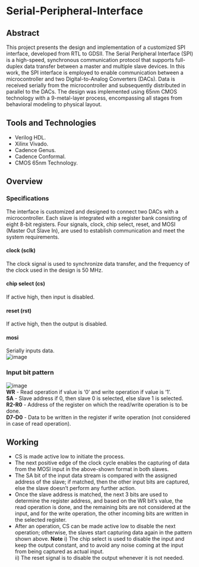 # Serial-Peripheral-Interface 
## Abstract
This project presents the design and implementation of a customized SPI interface, developed from RTL to GDSII. The Serial Peripheral Interface (SPI) is a high-speed, synchronous communication protocol that supports full-duplex data transfer between a master and multiple slave devices. In this work, the SPI interface is employed to enable communication between a microcontroller and two Digital-to-Analog Converters (DACs). Data is received serially from the microcontroller and subsequently distributed in parallel to the DACs. The design was implemented using 65nm CMOS technology with a 9-metal-layer process, encompassing all stages from behavioral modeling to physical layout.
## Tools and Technologies
- Verilog HDL.
- Xilinx Vivado.
- Cadence Genus.
- Cadence Conformal.
- CMOS 65nm Technology.
## Overview
### Specifications
The interface is customized and designed to connect two DACs with a microcontroller. Each slave is integrated with a register bank consisting of eight 8-bit registers. Four signals, clock, chip select, reset, and MOSI (Master Out Slave In), are used to establish communication and meet the system requirements.
#### clock (sclk)
The clock signal is used to synchronize data transfer, and the frequency of the clock used in the design is 50 MHz.
#### chip select (cs)
If active high, then input is disabled.
#### reset (rst)
If active high, then the output is disabled.
#### mosi 
Serially inputs data.  
![image](https://github.com/user-attachments/assets/9d0abdd0-d1f9-4551-9096-3f2fc8f73a83)
### Input bit pattern
![image](https://github.com/user-attachments/assets/617d62ee-6bfc-4ea2-ad63-96cf33a0c510)  
**WR** - Read operation if value is ‘0’ and write operation if value is ‘1’.  
**SA** - Slave address if 0, then slave 0 is selected, else slave 1 is selected.  
**R2-R0** - Address of the register on which the read/write operation is to be done.  
**D7-D0** - Data to be written in the register if write operation (not considered in case of read operation).  
## Working
- CS is made active low to initiate the process.
- The next positive edge of the clock cycle enables the capturing of data from the MOSI input in the above-shown format in both slaves.
- The SA bit of the input data stream is compared with the assigned address of the slave; if matched, then the other input bits are captured, else the slave doesn’t perform any further action.
- Once the slave address is matched, the next 3 bits are used to determine the register address, and based on the WR bit’s value, the read operation is done, and the remaining bits are not considered at the input, and for the write operation, the other incoming bits are written in the selected register.
- After an operation, CS can be made active low to disable the next operation; otherwise, the slaves start capturing data again in the pattern shown above.
**Note**
i) The chip select is used to disable the input and keep the output constant, and to avoid any noise coming at the input from being captured as actual input.  
ii) The reset signal is to disable the output whenever it is not needed.





